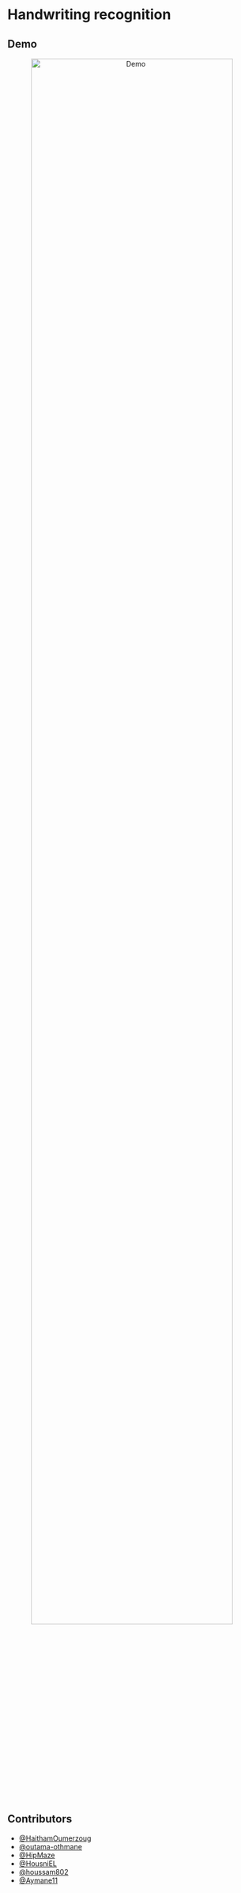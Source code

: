 # Handwriting recognition

## Demo
<div align="center">
    <img alt="Demo" src="https://i.imgur.com/yjp4c9I.gif" width=90%">
</div>

## Contributors

- [@HaithamOumerzoug](https://github.com/HaithamOumerzoug)
- [@outama-othmane](https://github.com/outama-othmane)
- [@HipMaze](https://github.com/HipMaze)
- [@HousniEL](https://github.com/HousniEL)
- [@houssam802](https://github.com/houssam802)
- [@Aymane11](https://github.com/Aymane11)
